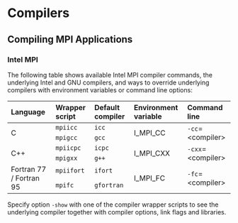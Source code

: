 # Compilers

## Compiling MPI Applications

### Intel MPI

The following table shows available Intel MPI compiler commands, the underlying Intel and GNU compilers, and ways to override underlying compilers with environment variables or command line options:

<table>
<thead>
<th align="left">Language</th>
<th align="left">Wrapper script</th>
<th align="left">Default compiler</th>
<th align="left">Environment variable</th>
<th align="left">Command line</th>
</thead>
<tbody>
<tr>
<td rowspan="2" align="left" valign="middle">C</td>
<td><code class="code">mpiicc</code></td>
<td><code class="code">icc</code></td>
<td rowspan="2">I_MPI_CC</td>
<td rowspan="2"><code class="code">-cc</code>=&lt;compiler&gt;</td>
</tr>
<tr>
<td><code class="code">mpigcc</code></td>
<td><code class="code">gcc</code></td>
</tr>
<tr>
<td rowspan="2">C++</td>
<td><code class="code">mpiicpc</code></td>
<td><code class="code">icpc</code></td>
<td rowspan="2">I_MPI_CXX</td>
<td rowspan="2"><code class="code">-cxx</code>=&lt;compiler&gt;</td>
</tr>
<tr>
<td><code class="code">mpigxx</code></td>
<td><code class="code">g++</code></td>
</tr>
<tr>
<td rowspan="2">Fortran 77 / Fortran 95</td>
<td><code class="code">mpiifort</code></td>
<td><code class="code">ifort</code></td>
<td rowspan="2">I_MPI_FC</td>
<td rowspan="2"><code class="code">-fc</code>=&lt;compiler&gt;</td>
</tr>
<tr>
<td><code class="code">mpifc</code></td>
<td><code class="code">gfortran</code></td>
</tr>
</tbody>
</table>

Specify option `-show` with one of the compiler wrapper scripts to see the underlying compiler together with compiler options, link flags and libraries.
